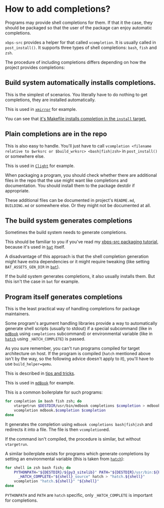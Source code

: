 # How to add completions?

Programs may provide shell completions for them. If that it the case, they
should be packaged so that the user of the package can enjoy automatic
completions.

`xbps-src` provides a helper for that called `vcompletion`. It is usually called
in `post_install()`. It supports three types of shell completions: `bash`,
`fish` and `zsh`.

The procedure of including completions differs depending on how the project
provides completions:

<!-- toc -->

## Build system automatically installs completions.
This is the simplest of scenarios. You literally have to do nothing to get
completions, they are installed automatically.

This is used in
[`xmirror`](https://github.com/void-linux/void-packages/blob/3ddc63b10ff4f7a574996a3a43952c39c732101f/srcpkgs/xmirror/template)
for example.

You can see that [it's Makefile installs completion in the `install`
target.](https://github.com/void-linux/xmirror/blob/64d5abfadc38628ae20d42b1d6999d4ce5c1d181/Makefile#L24-L26)

## Plain completions are in the repo
This is also easy to handle. You'll just have to call `vcompletion
<filename relative to $wrksrc or $build_wrksrc> <bash|fish|zsh>` in
`post_install()` or somewhere else.

This is used in
[`Clight`](https://github.com/void-linux/void-packages/blob/3ddc63b10ff4f7a574996a3a43952c39c732101f/srcpkgs/Clight/template#L19-L21)
for example.

When packaging a program, you should check whether there are additional files in
the repo that the use might want like completions and documentation. You should
install them to the package destdir if appropriate.

These additional files can be documented in project's `README.md`, `BUILDING.md`
or somewhere else. Or they might not be documented at all.

## The build system generates completions
Sometimes the build system needs to generate completions.

This should be familiar to you if you've read my [xbps-src packaging
tutorial](xbps-src-packaging-tutorial.md), because it's used in
[`bat`](packaging-bat.md) itself.

A disadvantage of this approach is that the shell completion generation might
have extra dependencies or it might require tweaking (like setting
`BAT_ASSETS_GEN_DIR` in
[`bat`](packaging-bat.md#installing-supplementary-files)).

If the build system generates completions, it also usually installs them. But
this isn't the case in `bat` for example.

## Program itself generates completions
This is the least practical way of handling completions for package maintainers.

Some program's argument handling libraries provide a way to automatically
generate shell scripts (usually to stdout) if a special subcommand (like in
[`mdBook`](https://github.com/void-linux/void-packages/commit/4eed2fffbc05a27a10a615d6c831f88390e7ba62)
using `completions` subcommand) or environmental variable (like in
[`hatch`](https://github.com/void-linux/void-packages/blob/3ddc63b10ff4f7a574996a3a43952c39c732101f/srcpkgs/hatch/template#L32)
using `_HATCH_COMPLETE`)
is passed.

As you sure remember, you can't run programs compiled for target architecture on
host. If the program is compiled (`hatch` mentioned above isn't by the way, so
the following advice doesn't apply to it), you'll have to use `build_helper=qemu`.

This is described in [tips and tricks](tips_and_tricks.md#qemu).

This is used in
[`mdBook`](https://github.com/void-linux/void-packages/blob/3ddc63b10ff4f7a574996a3a43952c39c732101f/srcpkgs/mdBook/template#L18-L21)
for example.

This is a common boilerplate for such programs:
```bash
for completion in bash fish zsh; do
	vtargetrun $DESTDIR/usr/bin/mdbook completions $completion > mdbook.$completion
	vcompletion mdbook.$completion $completion
done
```

It generates the completion using `mdbook completions bash|fish|zsh` and
redirects it into a file. The file is then `vcompletion`ed.

If the command isn't compiled, the procedure is similar, but without
`vtargetrun`.

A similar boilerplate exists for programs which generate completions by setting
an environmental variable (this is taken from
[`hatch`](https://github.com/void-linux/void-packages/blob/3ddc63b10ff4f7a574996a3a43952c39c732101f/srcpkgs/hatch/template#L32)):

```bash
for shell in zsh bash fish; do
	PYTHONPATH="${DESTDIR}/${py3_sitelib}" PATH="${DESTDIR}/usr/bin:${PATH}" \
	  _HATCH_COMPLETE="${shell}_source" hatch > "hatch.${shell}"
	vcompletion "hatch.${shell}" "${shell}"
done
```

`PYTHONPATH` and `PATH` are `hatch` specific, only `_HATCH_COMPLETE` is important
for completions.
